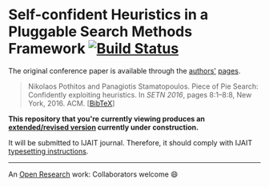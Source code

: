 # Self-confident Heuristics in a Pluggable Search Methods Framework [![Build Status](https://travis-ci.org/pothitos/Pluggable_Search_Methods.svg?branch=master)](https://travis-ci.org/pothitos/Pluggable_Search_Methods)

The original conference paper is available through the
[authors'](http://di.uoa.gr/~pothitos)
[pages](http://di.uoa.gr/~takis/Welcome.html).

> Nikolaos Pothitos and Panagiotis Stamatopoulos. Piece of
> Pie Search: Confidently exploiting heuristics. In _SETN
> 2016_, pages 8:1–8:8, New York, 2016. ACM.
> [[BibTeX](http://cgi.di.uoa.gr/~pothitos/papers/Pothitos2016-PoPS.bib)]

__This repository that you're currently viewing produces an
[extended/revised
version](http://cgi.di.uoa.gr/~pothitos/papers/pluggable.pdf)
currently under construction.__

It will be submitted to IJAIT journal. Therefore, it should
comply with IJAIT [typesetting
instructions](http://worldscientific.com/sda/1037/ws-ijait.pdf).

---

An [Open
Research](https://gist.github.com/pothitos/ec5f4f66ddd113aea6bac4094690d72e)
work: Collaborators welcome :smile:
